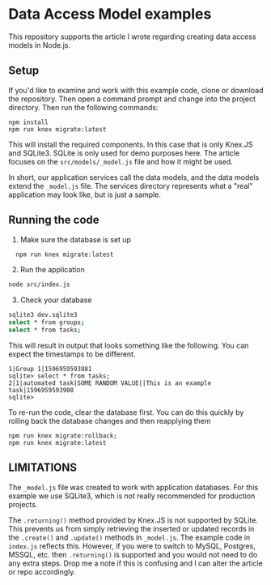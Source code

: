 # Data Access Model examples

This repository supports the article I wrote regarding creating data access models in Node.js.

## Setup

If you'd like to examine and work with this example code, clone or download the repository. Then open a command prompt and change into the project directory. Then run the following commands:

```
npm install
npm run knex migrate:latest
```

This will install the required components. In this case that is only Knex.JS and SQLite3. SQLite is only used for demo purposes here. The article focuses on the `src/models/_model.js` file and how it might be used.

In short, our application services call the data models, and the data models extend the `_model.js` file. The services directory represents what a "real" application may look like, but is just a sample.

## Running the code

1. Make sure the database is set up

```bash
  npm run knex migrate:latest
```

2. Run the application

```bash
node src/index.js
```

3. Check your database

```bash
sqlite3 dev.sqlite3
select * from groups;
select * from tasks;
```

This will result in output that looks something like the following. You can expect the timestamps to be different.

```
1|Group 1|1596959593881
sqlite> select * from tasks;
2|1|automated task|SOME RANDOM VALUE||This is an example task|1596959593908
sqlite>
```

To re-run the code, clear the database first. You can do this quickly by rolling back the database changes and then reapplying them

```
npm run knex migrate:rollback;
npm run knex migrate:latest
```

## LIMITATIONS

The `_model.js` file was created to work with application databases. For this example we use SQLite3, which is not really recommended for production projects.

The `.returning()` method provided by Knex.JS is not supported by SQLite. This prevents us from simply retrieving the inserted or updated records in the `.create()` and `.update()` methods in `_model.js`. The example code in `index.js` reflects this. However, if you were to switch to MySQL, Postgres, MSSQL, etc. then `.returning()` is supported and you would not need to do any extra steps. Drop me a note if this is confusing and I can alter the article or repo accordingly.
